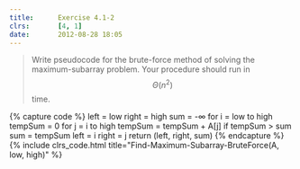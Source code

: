 ```yaml
---
title:      Exercise 4.1-2
clrs:       [4, 1]
date:       2012-08-28 18:05
---
```


> Write pseudocode for the brute-force method of solving the maximum-subarray problem. Your procedure should run in $$\Theta(n^2)$$ time.

{% capture code %}
left = low
right = high
sum = -∞
for i = low to high
    tempSum = 0
    for j = i to high
        tempSum = tempSum + A[j]
        if tempSum > sum
            sum = tempSum
            left = i
            right = j
return (left, right, sum)
{% endcapture %}
{% include clrs_code.html title="Find-Maximum-Subarray-BruteForce(A, low, high)" %}

